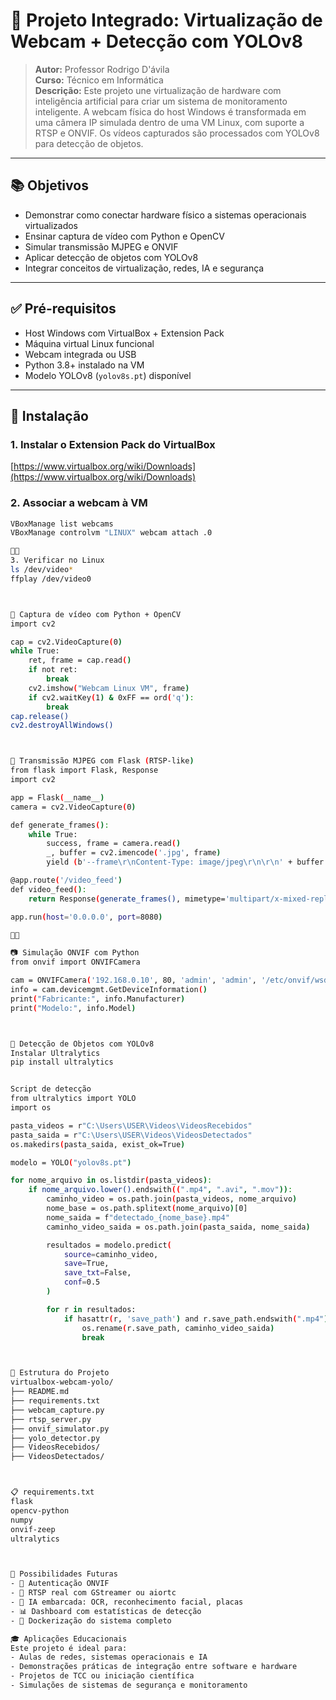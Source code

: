# 🎥 Projeto Integrado: Virtualização de Webcam + Detecção com YOLOv8

> **Autor:** Professor Rodrigo D'ávila  
> **Curso:** Técnico em Informática  
> **Descrição:** Este projeto une virtualização de hardware com inteligência artificial para criar um sistema de monitoramento inteligente. A webcam física do host Windows é transformada em uma câmera IP simulada dentro de uma VM Linux, com suporte a RTSP e ONVIF. Os vídeos capturados são processados com YOLOv8 para detecção de objetos.

---

## 📚 Objetivos

- Demonstrar como conectar hardware físico a sistemas operacionais virtualizados
- Ensinar captura de vídeo com Python e OpenCV
- Simular transmissão MJPEG e ONVIF
- Aplicar detecção de objetos com YOLOv8
- Integrar conceitos de virtualização, redes, IA e segurança

---

## ✅ Pré-requisitos

- Host Windows com VirtualBox + Extension Pack
- Máquina virtual Linux funcional
- Webcam integrada ou USB
- Python 3.8+ instalado na VM
- Modelo YOLOv8 (`yolov8s.pt`) disponível

---

## 🧰 Instalação

### 1. Instalar o Extension Pack do VirtualBox  
[https://www.virtualbox.org/wiki/Downloads](https://www.virtualbox.org/wiki/Downloads)

### 2. Associar a webcam à VM

```bash
VBoxManage list webcams
VBoxManage controlvm "LINUX" webcam attach .0


3. Verificar no Linux
ls /dev/video*
ffplay /dev/video0



🐍 Captura de vídeo com Python + OpenCV
import cv2

cap = cv2.VideoCapture(0)
while True:
    ret, frame = cap.read()
    if not ret:
        break
    cv2.imshow("Webcam Linux VM", frame)
    if cv2.waitKey(1) & 0xFF == ord('q'):
        break
cap.release()
cv2.destroyAllWindows()



📡 Transmissão MJPEG com Flask (RTSP-like)
from flask import Flask, Response
import cv2

app = Flask(__name__)
camera = cv2.VideoCapture(0)

def generate_frames():
    while True:
        success, frame = camera.read()
        _, buffer = cv2.imencode('.jpg', frame)
        yield (b'--frame\r\nContent-Type: image/jpeg\r\n\r\n' + buffer.tobytes() + b'\r\n')

@app.route('/video_feed')
def video_feed():
    return Response(generate_frames(), mimetype='multipart/x-mixed-replace; boundary=frame')

app.run(host='0.0.0.0', port=8080)



📷 Simulação ONVIF com Python
from onvif import ONVIFCamera

cam = ONVIFCamera('192.168.0.10', 80, 'admin', 'admin', '/etc/onvif/wsdl')
info = cam.devicemgmt.GetDeviceInformation()
print("Fabricante:", info.Manufacturer)
print("Modelo:", info.Model)



🎯 Detecção de Objetos com YOLOv8
Instalar Ultralytics
pip install ultralytics


Script de detecção
from ultralytics import YOLO
import os

pasta_videos = r"C:\Users\USER\Videos\VideosRecebidos"
pasta_saida = r"C:\Users\USER\Videos\VideosDetectados"
os.makedirs(pasta_saida, exist_ok=True)

modelo = YOLO("yolov8s.pt")

for nome_arquivo in os.listdir(pasta_videos):
    if nome_arquivo.lower().endswith((".mp4", ".avi", ".mov")):
        caminho_video = os.path.join(pasta_videos, nome_arquivo)
        nome_base = os.path.splitext(nome_arquivo)[0]
        nome_saida = f"detectado_{nome_base}.mp4"
        caminho_video_saida = os.path.join(pasta_saida, nome_saida)

        resultados = modelo.predict(
            source=caminho_video,
            save=True,
            save_txt=False,
            conf=0.5
        )

        for r in resultados:
            if hasattr(r, 'save_path') and r.save_path.endswith(".mp4"):
                os.rename(r.save_path, caminho_video_saida)
                break



📁 Estrutura do Projeto
virtualbox-webcam-yolo/
├── README.md
├── requirements.txt
├── webcam_capture.py
├── rtsp_server.py
├── onvif_simulator.py
├── yolo_detector.py
├── VideosRecebidos/
├── VideosDetectados/



📋 requirements.txt
flask
opencv-python
numpy
onvif-zeep
ultralytics



🧠 Possibilidades Futuras
- 🔐 Autenticação ONVIF
- 📡 RTSP real com GStreamer ou aiortc
- 🧠 IA embarcada: OCR, reconhecimento facial, placas
- 📊 Dashboard com estatísticas de detecção
- 🐳 Dockerização do sistema completo

🎓 Aplicações Educacionais
Este projeto é ideal para:
- Aulas de redes, sistemas operacionais e IA
- Demonstrações práticas de integração entre software e hardware
- Projetos de TCC ou iniciação científica
- Simulações de sistemas de segurança e monitoramento

